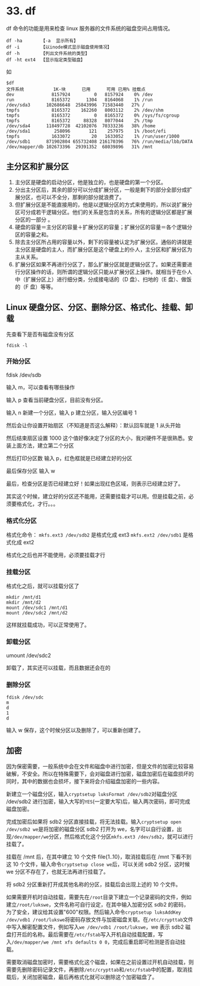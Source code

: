 # 33. df

df 命令的功能是用来检查 linux 服务器的文件系统的磁盘空间占用情况。

```
df -ha       【-a  显示所有】
df -i        【以inode模式显示磁盘使用情况】
df -h        【列出文件系统的类型】
df -ht ext4  【显示指定类型磁盘】
```

如

```
$df
文件系统           1K-块      已用      可用 已用% 挂载点
dev              8157924         0   8157924    0% /dev
run              8165372      1304   8164068    1% /run
/dev/sda3      102686648  25843996  71583440   27% /
tmpfs            8165372    162260   8003112    2% /dev/shm
tmpfs            8165372         0   8165372    0% /sys/fs/cgroup
tmpfs            8165372     88328   8077044    2% /tmp
/dev/sda4      118497728  42102076  70333236   38% /home
/dev/sda1         258096       121    257975    1% /boot/efi
tmpfs            1633072        20   1633052    1% /run/user/1000
/dev/sdb1      871902804 655732408 216170396   76% /run/media/lbb/DATA
/dev/mapper/db 102673396  29391352  68039896   31% /mnt
```

## 主分区和扩展分区

1. 主分区是硬盘的启动分区，他是独立的，也是硬盘的第一个分区。
2. 分出主分区后，其余的部分可以分成扩展分区，一般是剩下的部分全部分成扩展分区，也可以不全分，那剩的部分就浪费了。
3. 但扩展分区是不能直接用的，他是以逻辑分区的方式来使用的，所以说扩展分区可分成若干逻辑分区。他们的关系是包含的关系，所有的逻辑分区都是扩展分区的一部分 。
4. 硬盘的容量＝主分区的容量＋扩展分区的容量；扩展分区的容量＝各个逻辑分区的容量之和。
5. 除去主分区所占用的容量以外，剩下的容量被认定为扩展分区。通俗的讲就是主分区是硬盘的主人，而扩展分区是这个硬盘上的仆人，主分区和扩展分区为主从关系。
6. 扩展分区如果不再进行分区了，那么扩展分区就是逻辑分区了。如果还需要进行分区操作的话，则所谓的逻辑分区只能从扩展分区上操作。就相当于在仆人中（扩展分区上）进行细分类，分成接电话的（D 盘）、扫地的（E 盘）、做饭的（F 盘）等等。

## Linux 硬盘分区、分区、删除分区、格式化、挂载、卸载

先查看下是否有磁盘没有分区

`fdisk -l`

### 开始分区

fdisk /dev/sdb

输入 m，可以查看有哪些操作

输入 p 查看当前硬盘分区，目前没有分区。

输入 n 新建一个分区，输入 p 建立分区，输入分区编号 1

然后会让你设置开始扇区（不知道是否这么解释）：默认回车就是 1 从头开始

然后结束扇区设置 1000 这个值好像决定了分区的大小，我对硬件不是很熟悉。安装上面方法，建立第二个分区

然后打印分区数 输入 p，红色框就是已经建立好的分区

最后保存分区 输入 w

最后，检查分区是否已经建立好！如果出现红色区域，则表示已经建立好了。

其实这个时候，建立好的分区还不能用，还需要挂载才可以用。但是挂载之前，必须要格式化，才行。。。

### 格式化分区

格式化命令：
`mkfs.ext3 /dev/sdb2` 是格式化成 ext3
`mkfs.ext2 /dev/sdb1` 是格式化成 ext2

格式化之后也并不能使用，必须要挂载才行

### 挂载分区

格式化之后，就可以挂载分区了

```
mkdir /mnt/d1
mkdir /mnt/d2
mount /dev/sdc1 /mnt/d1
mount /dev/sdc2 /mnt/d2
```

这样就挂载成功，可以正常使用了。

### 卸载分区

umount /dev/sdc2

卸载了，其实还可以挂载，而且数据还会在的

### 删除分区

```
fdisk /dev/sdc
m
d
1
d
```

输入 w 保存，这个时候分区以及删除了，可以重新创建了。

## 加密

因为保密需要，一般系统中会在文件和磁盘中进行加密，但是文件的加密比较容易破解，不安全。所以在特殊需要下，会对磁盘进行加密，磁盘加密后在磁盘损坏的同时，其中的数据也会损坏，接下来将会介绍磁盘加密的一些内容。

新建立一个磁盘分区，输入`cryptsetup luksFormat /dev/sdb2`对磁盘分区 /dev/sdb2 进行加密，输入大写的`YES`(一定要大写)后，输入两次密码，即可完成磁盘加密。

完成加密后如果将 sdb2 分区直接挂载，将无法挂载。输入`cryptsetup open /dev/sdb2 we`是将加密的磁盘分区 sdb2 打开为 we，名字可以自行设置，出现`/dev/mapper/we`分区，然后格式化这个分区`mkfs.ext3 /dev/sdb2`，就可以进行挂载了。

挂载在 /mnt 后，在其中建立 10 个文件 file{1..10}，取消挂载后在 /mnt 下看不到这 10 个文件，输入命令`cryptsetup close we`后，可以关闭 sdb2 分区，这时候 we 分区不存在了，也就无法再进行挂载了。

将 sdb2 分区重新打开成其他名称的分区，挂载后会出现上述的 10 个文件。

如果需要开机时自动挂载，需要先在`/root`目录下建立一个记录密码的文件，例如建立`/root/lukswe`，文件名称可自行设定，在其中输入加密分区 sdb2 的密码，为了安全，建议给其设置"600"权限。然后输入命令`cryptsetup luksAddKey /dev/vdb1 /root/lukswe`将密码存放文件与加密磁盘关联。在`/etc/crypttab`文件中写入解密配置文件，例如写入`we /dev/vdb1 /root/lukswe`，we 表示 sdb2 磁盘打开后的名称。最后需要在`/etc/fstab`写入开机自动挂载配置，写入`/dev/mapper/we /mnt xfs defaults 0 0`，完成后重启即可检测是否自动挂载。

需要取消磁盘加密时，需要格式化这个磁盘，如果在之前设置过开机自动挂载，则需要先删除密码记录文件，再删除`/etc/crypttab`和`/etc/fstab`中的配置，取消挂载后，关闭加密磁盘，最后再格式化就可以删除这个加密磁盘了。
